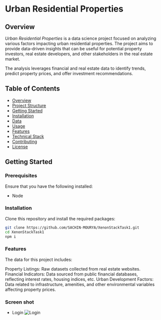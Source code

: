 # Urban Residential Properties

## Overview
*Urban Residential Properties* is a data science project focused on analyzing various factors impacting urban residential properties. The project aims to provide data-driven insights that can be useful for potential property investors, real estate developers, and other stakeholders in the real estate market.

The analysis leverages financial and real estate data to identify trends, predict property prices, and offer investment recommendations.

## Table of Contents
- [Overview](#overview)
- [Project Structure](#project-structure)
- [Getting Started](#getting-started)
- [Installation](#installation)
- [Data](#data)
- [Usage](#usage)
- [Features](#features)
- [Technical Stack](#technical-stack)
- [Contributing](#contributing)
- [License](#license)


## Getting Started

### Prerequisites
Ensure that you have the following installed:
- Node

### Installation
Clone this repository and install the required packages:

```bash
git clone https://github.com/SACHIN-MOURYA/XenonStackTask1.git
cd XenonStackTask1
npm i
```

### Features
The data for this project includes:

Property Listings: Raw datasets collected from real estate websites.
Financial Indicators: Data sourced from public financial databases, reflecting interest rates, housing indices, etc.
Urban Development Factors: Data related to infrastructure, amenities, and other environmental variables affecting property prices.



### Screen shot
- Login
![Login](https://github.com/user-attachments/assets/48410e01-4020-4f65-aad8-00d18652ed3c)
